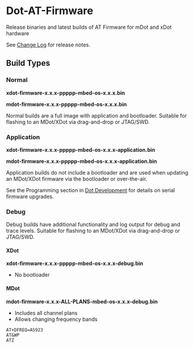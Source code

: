 # Dot-AT-Firmware

Release binaries and latest builds of AT Firmware for mDot and xDot hardware

See [Change Log](https://github.com/MultiTechSystems/Dot-AT-Firmware/blob/master/changelog.txt) for release notes.

## Build Types

### Normal

**xdot-firmware-x.x.x-ppppp-mbed-os-x.x.x.bin**

**mdot-firmware-x.x.x-ppppp-mbed-os-x.x.x.bin**

Normal builds are a full image with application and bootloader.  Suitable for flashing to an MDot/XDot via drag-and-drop or JTAG/SWD.


### Application

**xdot-firmware-x.x.x-ppppp-mbed-os-x.x.x-application.bin**

**mdot-firmware-x.x.x-ppppp-mbed-os-x.x.x-application.bin**


Application builds do not include a bootloader and are used when updating an MDot/XDot firmware via the bootloader or over-the-air.

See the Programming section in [Dot Development](https://multitechsystems.github.io/dot-development) for details on serial firmware upgrades.


### Debug

Debug builds have additional functionality and log output for debug and trace levels.  Suitable for flashing to an MDot/XDot via drag-and-drop or JTAG/SWD.


#### XDot

**xdot-firmware-x.x.x-ppppp-mbed-os-x.x.x-debug.bin**

* No bootloader


#### MDot

**mdot-firmware-x.x.x-ALL-PLANS-mbed-os-x.x.x-debug.bin**

* Includes all channel plans
* Allows changing frequency bands

```
AT+DFREQ=AS923
AT&WP
ATZ
```

